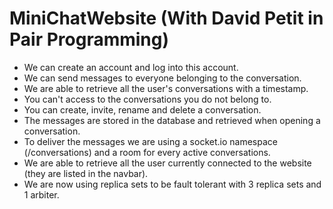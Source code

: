 # MiniChatWebsite (With David Petit in Pair Programming)
- We can create an account and log into this account.
- We can send messages to everyone belonging to the conversation.
- We are able to retrieve all the user's conversations with a timestamp.
- You can't access to the conversations you do not belong to.
- You can create, invite, rename and delete a conversation.
- The messages are stored in the database and retrieved when opening a conversation.
- To deliver the messages we are using a socket.io namespace (/conversations) and a room for every active conversations.
- We are able to retrieve all the user currently connected to the website (they are listed in the navbar).
- We are now using replica sets to be fault tolerant with 3 replica sets and 1 arbiter.